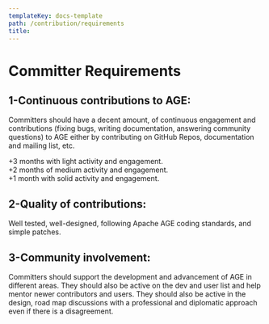 ```yaml
---
templateKey: docs-template
path: /contribution/requirements
title:
---
```


<div class="Requirements">

# Committer Requirements

## 1-Continuous contributions to AGE:

Committers should have a decent amount, of continuous engagement and contributions (fixing bugs, writing documentation, answering community questions) to AGE either by contributing on GitHub Repos, documentation and mailing list, etc.

+3 months with light activity and engagement.\
+2 months of medium activity and engagement.\
+1 month with solid activity and engagement.


## 2-Quality of contributions:

Well tested, well-designed, following Apache AGE coding standards, and simple patches.

  
## 3-Community involvement:

Committers should support the development and advancement of AGE in different areas. They should also be active on the dev and user list and help mentor newer contributors and users. They should also be active in the design, road map discussions with a professional and diplomatic approach even if there is a disagreement.

</div>
